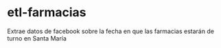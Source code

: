 # etl-farmacias
Extrae datos de facebook sobre la fecha en que las farmacias estarán de turno en Santa María
